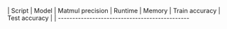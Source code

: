 | Script                                                       | Model    | Matmul precision | Runtime   | Memory   | Train accuracy | Test accuracy |
| ----------------------------------------------